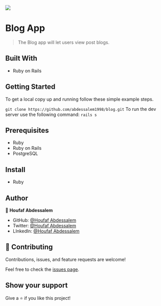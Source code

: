 ![](https://img.shields.io/badge/Microverse-blueviolet)

# Blog App

> The Blog app will let users view post blogs.

## Built With

- Ruby on Rails

## Getting Started

To get a local copy up and running follow these simple example steps.

`git clone https://github.com/abdessalem1998/blog.git`
To run the dev server use the following command:
`rails s`

## Prerequisites

- Ruby
- Ruby on Rails
- PostgreSQL

## Install

- Ruby

## Author

👤 **Houfaf Abdessalem**

- GitHub: [@Houfaf Abdessalem](https://github.com/abdessalem1998)
- Twitter: [@Houfaf Abdessalem](https://twitter.com/HAbdssalem)
- LInkedIn: [@Houfaf Abdessalem](https://www.linkedin.com/in/houfafabdessalem/)

## 🤝 Contributing

Contributions, issues, and feature requests are welcome!

Feel free to check the [issues page](../../issues/).

## Show your support

Give a ⭐️ if you like this project!
